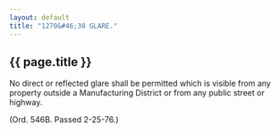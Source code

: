 ```yaml
---
layout: default 
title: "1270&#46;30 GLARE."
---
```


{{ page.title }}
----------------

No direct or reflected glare shall be permitted which is visible from
any property outside a Manufacturing District or from any public street
or highway.

(Ord. 546B. Passed 2-25-76.)
